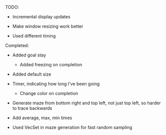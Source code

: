 TODO:

* Incremental display updates

* Make window resizing work better

* Used different timing

Completed:

* Added goal stay
  * Added freezing on completion

* Added default size

* Timer, indicating how long I've been going
  * Change color on completion

* Generate maze from bottom right and top left, not just top left, so harder to trace backwards

* Add average, max, min times

* Used VecSet in maze generation for fast random sampling
